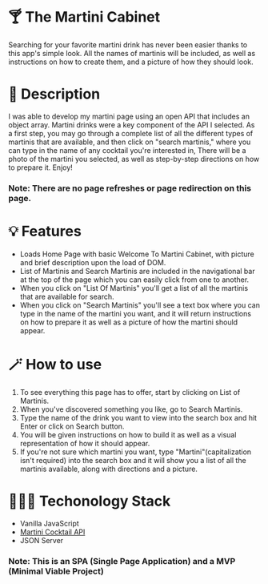 # 🍸  The Martini Cabinet
Searching for your favorite martini drink has never been easier thanks to this app's simple look.
All the names of martinis will be included, as well as instructions on how to create them, and a picture of how they should look.



# 🚀  Description
I was able to develop my martini page using an open API that includes an object array.
 Martini drinks were a key component of the API I selected. As a first step, 
 you may go through a complete list of all the different types of martinis that are available, and then click on "search martinis,"
where you can type in the name of any cocktail you're interested in, There will be a photo of the martini you selected, 
as well as step-by-step directions on how to prepare it.
Enjoy! 

### Note: There are no page refreshes or page redirection on this page.

# 💡 Features

* Loads Home Page with basic Welcome To Martini Cabinet, with picture and brief description upon the load of DOM.
* List of Martinis and Search Martinis are included in the navigational bar at the top of the page which you can easily click from one to another.
* When you click on "List Of Martinis" you'll get a list of all the martinis that are available for search.
* When you click on "Search Martinis" you'll see a text box where you can type in the name of the martini you want, and it will return instructions on how to prepare it as well as a picture of how the martini should appear.

# 🪄  How to use
1. To see everything this page has to offer, start by clicking on List of Martinis.
2. When you've discovered something you like, go to Search Martinis.
3. Type the name of the drink you want to view into the search box and hit Enter or click on Search button.
4. You will be given instructions on how to build it as well as a visual representation of how it should appear.
5. If you're not sure which martini you want, type "Martini"(capitalization isn't required) into the search box and it will show you a list of all the martinis available, along with directions and a picture.

# 👩🏽‍💻 Techonology Stack
* Vanilla JavaScript
* [Martini Cocktail API](https://www.thecocktaildb.com/api/json/v1/1/search.php?s=martini)
* JSON Server
### Note: This is an SPA (Single Page Application) and a MVP (Minimal Viable Project)